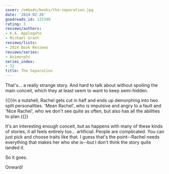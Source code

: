 ```yaml
---
cover: /embeds/books/the-separation.jpg
date: '2024-02-26'
goodreads_id: 125340
rating: 3
reviews/authors:
- K.A. Applegate
- Michael Grant
reviews/lists:
- 2024 Book Reviews
reviews/series:
- Animorphs
series_index:
- 32
title: The Separation
---
```

That's... a really strange story. And hard to talk about without spoiling the main conceit, which they at least seem to want to keep semi-hidden. 

<!--more-->

{{<spoiler>}}In a nutshell, Rachel gets cut in half and ends up demorphing into two split personalities. 'Mean Rachel', who is impulsive and angry to a fault and 'Nice Rachel', who we don't see quite as often, but also has all the abilities to plan.{{</spoiler>}}

It's an interesting enough conceit, but as happens with many of these kinds of stories, it all feels entirely too... artificial. People are complicated. You can just pick and choose traits like that. I guess that's the point--Rachel needs everything that makes her who she is--but I don't think the story quite landed it. 

So it goes. 

Onward!